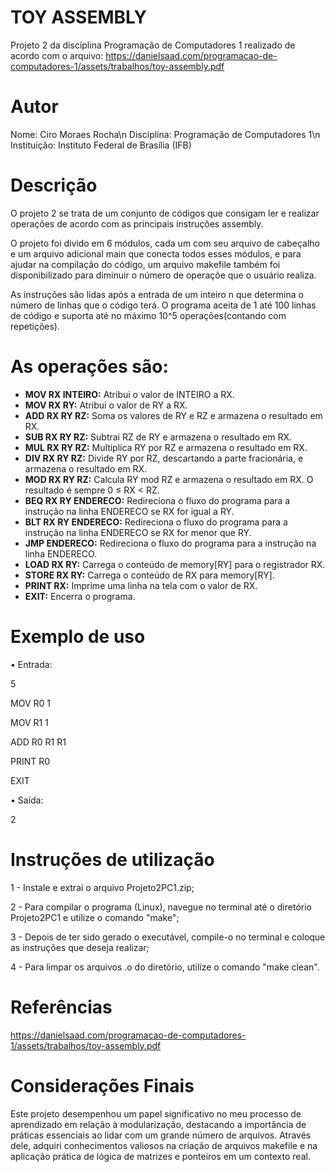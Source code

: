 # TOY ASSEMBLY 
Projeto 2 da disciplina Programação de Computadores 1 realizado de acordo com o arquivo: https://danielsaad.com/programacao-de-computadores-1/assets/trabalhos/toy-assembly.pdf
# Autor
Nome: Ciro Moraes Rocha\n
Disciplina: Programação de Computadores 1\n
Instituição: Instituto Federal de Brasília (IFB)

# Descrição
  O projeto 2 se trata de um conjunto de códigos que consigam ler e realizar operações de acordo com as principais instruções assembly.

  O projeto foi divido em 6 módulos, cada um com seu arquivo de cabeçalho e um arquivo adicional main que conecta todos esses módulos, e para ajudar na compilação do código, um arquivo makefile também foi disponibilizado para diminuir o número de operaçõe que o usuário realiza.
  
  As instruções são lidas após a entrada de um inteiro n que determina o número de linhas que o código terá. O programa aceita de 1 até 100 linhas de código e suporta até no máximo 10^5 operações(contando com repetições).
# As operações são: 

- **MOV RX INTEIRO:** Atribui o valor de INTEIRO a RX.
- **MOV RX RY:** Atribui o valor de RY a RX.
- **ADD RX RY RZ:** Soma os valores de RY e RZ e armazena o resultado em RX.
- **SUB RX RY RZ:** Subtrai RZ de RY e armazena o resultado em RX.
- **MUL RX RY RZ:** Multiplica RY por RZ e armazena o resultado em RX.
- **DIV RX RY RZ:** Divide RY por RZ, descartando a parte fracionária, e armazena o resultado em RX.
- **MOD RX RY RZ:** Calcula RY mod RZ e armazena o resultado em RX. O resultado é sempre 0 ≤ RX < RZ.
- **BEQ RX RY ENDERECO:** Redireciona o fluxo do programa para a instrução na linha ENDERECO se RX for igual a RY.
- **BLT RX RY ENDERECO:** Redireciona o fluxo do programa para a instrução na linha ENDERECO se RX for menor que RY.
- **JMP ENDERECO:** Redireciona o fluxo do programa para a instrução na linha ENDERECO.
- **LOAD RX RY:** Carrega o conteúdo de memory[RY] para o registrador RX.
- **STORE RX RY:** Carrega o conteúdo de RX para memory[RY].
- **PRINT RX:** Imprime uma linha na tela com o valor de RX.
- **EXIT:** Encerra o programa.

# Exemplo de uso

• Entrada:

5

MOV R0 1

MOV R1 1

ADD R0 R1 R1

PRINT R0

EXIT

• Saída:

2

# Instruções de utilização
1 - Instale e extrai o arquivo Projeto2PC1.zip;

2 - Para compilar o programa (Linux), navegue no terminal até o diretório Projeto2PC1 e utilize o comando "make";

3 - Depois de ter sido gerado o executável, compile-o no terminal e coloque as instruções que deseja realizar;

4 - Para limpar os arquivos .o do diretório, utilize o comando "make clean".

# Referências
https://danielsaad.com/programacao-de-computadores-1/assets/trabalhos/toy-assembly.pdf

# Considerações Finais

Este projeto desempenhou um papel significativo no meu processo de aprendizado em relação à modularização, destacando a importância de práticas essenciais ao lidar com um grande número de arquivos. Através dele, adquiri conhecimentos valiosos na criação de arquivos makefile e na aplicação prática de lógica de matrizes e ponteiros em um contexto real.
